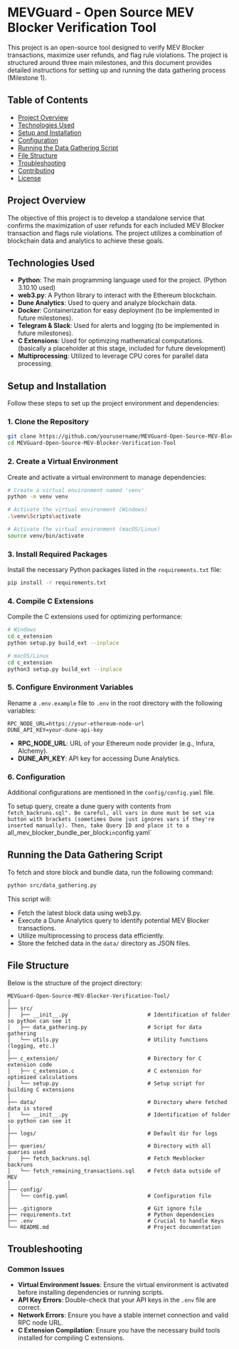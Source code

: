 # MEVGuard - Open Source MEV Blocker Verification Tool

This project is an open-source tool designed to verify MEV Blocker transactions, maximize user refunds, and flag rule violations. The project is structured around three main milestones, and this document provides detailed instructions for setting up and running the data gathering process (Milestone 1).

## Table of Contents

- [Project Overview](#project-overview)
- [Technologies Used](#technologies-used)
- [Setup and Installation](#setup-and-installation)
- [Configuration](#configuration)
- [Running the Data Gathering Script](#running-the-data-gathering-script)
- [File Structure](#file-structure)
- [Troubleshooting](#troubleshooting)
- [Contributing](#contributing)
- [License](#license)

## Project Overview

The objective of this project is to develop a standalone service that confirms the maximization of user refunds for each included MEV Blocker transaction and flags rule violations. The project utilizes a combination of blockchain data and analytics to achieve these goals.

## Technologies Used

- **Python**: The main programming language used for the project. (Python 3.10.10 used)
- **web3.py**: A Python library to interact with the Ethereum blockchain.
- **Dune Analytics**: Used to query and analyze blockchain data.
- **Docker**: Containerization for easy deployment (to be implemented in future milestones).
- **Telegram & Slack**: Used for alerts and logging (to be implemented in future milestones).
- **C Extensions**: Used for optimizing mathematical computations. (basically a placeholder at this stage, included for future development)
- **Multiprocessing**: Utilized to leverage CPU cores for parallel data processing.

## Setup and Installation

Follow these steps to set up the project environment and dependencies:

### 1. Clone the Repository

```bash
git clone https://github.com/yourusername/MEVGuard-Open-Source-MEV-Blocker-Verification-Tool.git
cd MEVGuard-Open-Source-MEV-Blocker-Verification-Tool
```

### 2. Create a Virtual Environment

Create and activate a virtual environment to manage dependencies:

```bash
# Create a virtual environment named 'venv'
python -m venv venv

# Activate the virtual environment (Windows)
.\venv\Scripts\activate

# Activate the virtual environment (macOS/Linux)
source venv/bin/activate
```

### 3. Install Required Packages

Install the necessary Python packages listed in the `requirements.txt` file:

```bash
pip install -r requirements.txt
```

### 4. Compile C Extensions

Compile the C extensions used for optimizing performance:

```bash
# Windows
cd c_extension
python setup.py build_ext --inplace

# macOS/Linux
cd c_extension
python3 setup.py build_ext --inplace
```

### 5. Configure Environment Variables

Rename a `.env.example` file to `.env` in the root directory with the following variables:

```
RPC_NODE_URL=https://your-ethereum-node-url
DUNE_API_KEY=your-dune-api-key
```

- **RPC_NODE_URL**: URL of your Ethereum node provider (e.g., Infura, Alchemy).
- **DUNE_API_KEY**: API key for accessing Dune Analytics.

### 6. Configuration

Additional configurations are mentioned in the `config/config.yaml` file.

To setup query, create a dune query with contents from `fetch_backruns.sql". Be careful, all vars in dune must be set via button with brackets
(sometimes Dune just ignores vars if they're inserted manually). Then, take Query ID and place it to a `all_mev_blocker_bundle_per_block` in `config.yaml`

## Running the Data Gathering Script

To fetch and store block and bundle data, run the following command:

```bash
python src/data_gathering.py
```

This script will:
- Fetch the latest block data using web3.py.
- Execute a Dune Analytics query to identify potential MEV Blocker transactions.
- Utilize multiprocessing to process data efficiently.
- Store the fetched data in the `data/` directory as JSON files.

## File Structure

Below is the structure of the project directory:

```
MEVGuard-Open-Source-MEV-Blocker-Verification-Tool/
│
├── src/
│   ├── __init__.py                         # Identification of folder so python can see it
│   ├── data_gathering.py                   # Script for data gathering
│   └── utils.py                            # Utility functions (logging, etc.)
│
├── c_extension/                            # Directory for C extension code
│   ├── c_extension.c                       # C extension for optimized calculations
│   └── setup.py                            # Setup script for building C extensions
│
├── data/                                   # Directory where fetched data is stored
│   └── __init__.py                         # Identification of folder so python can see it
│
├── logs/                                   # Default dir for logs
│
├── queries/                                # Directory with all queries used
│   ├── fetch_backruns.sql                  # Fetch Mevblocker backruns
│   └── fetch_remaining_transactions.sql    # Fetch data outside of MEV
│
├── config/
│   └── config.yaml                         # Configuration file
│
├── .gitignore                              # Git ignore file
├── requirements.txt                        # Python dependencies
├── .env                                    # Crucial to handle Keys 
└── README.md                               # Project documentation
```

## Troubleshooting

### Common Issues

- **Virtual Environment Issues**: Ensure the virtual environment is activated before installing dependencies or running scripts.
- **API Key Errors**: Double-check that your API keys in the `.env` file are correct.
- **Network Errors**: Ensure you have a stable internet connection and valid RPC node URL.
- **C Extension Compilation**: Ensure you have the necessary build tools installed for compiling C extensions.
